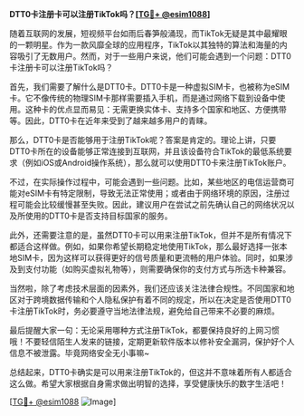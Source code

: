 **DTT0卡注册卡可以注册TikTok吗？[[TG💪+ @esim1088](https://t.me/s/esim1088)]**

随着互联网的发展，短视频平台如雨后春笋般涌现，而TikTok无疑是其中最耀眼的一颗明星。作为一款风靡全球的应用程序，TikTok以其独特的算法和海量的内容吸引了无数用户。然而，对于一些用户来说，他们可能会遇到一个问题：DTT0卡注册卡可以注册TikTok吗？

首先，我们需要了解什么是DTT0卡。DTT0卡是一种虚拟SIM卡，也被称为eSIM卡。它不像传统的物理SIM卡那样需要插入手机，而是通过网络下载到设备中使用。这种卡的优点显而易见：无需更换实体卡、支持多个国家和地区、方便携带等。因此，DTT0卡在近年来受到了越来越多用户的青睐。

那么，DTT0卡是否能够用于注册TikTok呢？答案是肯定的。理论上讲，只要DTT0卡所在的设备能够正常连接到互联网，并且该设备符合TikTok的最低系统要求（例如iOS或Android操作系统），那么就可以使用DTT0卡来注册TikTok账户。

不过，在实际操作过程中，可能会遇到一些问题。比如，某些地区的电信运营商可能对eSIM卡有特定限制，导致无法正常使用；或者由于网络环境的原因，注册过程可能会比较缓慢甚至失败。因此，建议用户在尝试之前先确认自己的网络状况以及所使用的DTT0卡是否支持目标国家的服务。

此外，还需要注意的是，虽然DTT0卡可以用来注册TikTok，但并不是所有情况下都适合这样做。例如，如果你希望长期稳定地使用TikTok，那么最好选择一张本地SIM卡，因为这样可以获得更好的信号质量和更流畅的用户体验。同时，如果涉及到支付功能（如购买虚拟礼物等），则需要确保你的支付方式与所选卡种兼容。

当然啦，除了考虑技术层面的因素外，我们还应该关注法律合规性。不同国家和地区对于跨境数据传输和个人隐私保护有着不同的规定，所以在决定是否使用DTT0卡注册TikTok时，务必要遵守当地法律法规，避免给自己带来不必要的麻烦。

最后提醒大家一句：无论采用哪种方式注册TikTok，都要保持良好的上网习惯哦！不要轻信陌生人发来的链接，定期更新软件版本以修补安全漏洞，保护好个人信息不被泄露。毕竟网络安全无小事嘛~

总结起来，DTT0卡确实是可以用来注册TikTok的，但这并不意味着所有人都适合这么做。希望大家根据自身需求做出明智的选择，享受健康快乐的数字生活吧！

[[TG💪+ @esim1088](https://t.me/s/esim1088) ![Image](https://i.postimg.cc/4NQfJmqS/Snipaste-2025-05-13-00-14-12.png)]